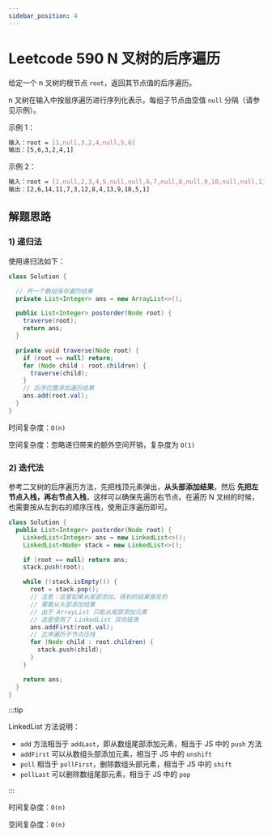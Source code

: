 ```yaml
---
sidebar_position: 4
---
```


# Leetcode 590 N 叉树的后序遍历

给定一个 n 叉树的根节点 `root`，返回其节点值的后序遍历。

n 叉树在输入中按层序遍历进行序列化表示，每组子节点由空值 `null` 分隔（请参见示例）。

示例 1：

```bash
输入：root = [1,null,3,2,4,null,5,6]
输出：[5,6,3,2,4,1]
```

示例 2：

```bash
输入：root = [1,null,2,3,4,5,null,null,6,7,null,8,null,9,10,null,null,11,null,12,null,13,null,null,14]
输出：[2,6,14,11,7,3,12,8,4,13,9,10,5,1]
```

## 解题思路

### 1) 递归法

使用递归法如下：

```java
class Solution {

  // 开一个数组保存遍历结果
  private List<Integer> ans = new ArrayList<>();

  public List<Integer> postorder(Node root) {
    traverse(root);
    return ans;
  }

  private void traverse(Node root) {
    if (root == null) return;
    for (Node child : root.children) {
      traverse(child);
    }
    // 后序位置添加遍历结果
    ans.add(root.val);
  }
}
```

时间复杂度：`O(n)`

空间复杂度：忽略递归带来的额外空间开销，复杂度为 `O(1)`

### 2) 迭代法

参考二叉树的后序遍历方法，先把栈顶元素弹出，**从头部添加结果**，然后 **先把左节点入栈，再右节点入栈**，这样可以确保先遍历右节点。在遍历 N 叉树的时候，也需要按从左到右的顺序压栈，使用正序遍历即可。

```java
class Solution {
  public List<Integer> postorder(Node root) {
    LinkedList<Integer> ans = new LinkedList<>();
    LinkedList<Node> stack = new LinkedList<>();

    if (root == null) return ans;
    stack.push(root);

    while (!stack.isEmpty()) {
      root = stack.pop();
      // 注意：这里如果从尾部添加，得到的结果是反的
      // 需要从头部添加结果
      // 由于 ArrayList 只能从尾部添加元素
      // 这里使用了 LinkedList 双向链表
      ans.addFirst(root.val);
      // 正序遍历子节点压栈
      for (Node child : root.children) {
        stack.push(child);
      }
    }

    return ans;
  }
}
```

:::tip

LinkedList 方法说明：

- `add` 方法相当于 `addLast`，即从数组尾部添加元素，相当于 JS 中的 `push` 方法
- `addFirst` 可以从数组头部添加元素，相当于 JS 中的 `unshift`
- `poll` 相当于 `pollFirst`，删除数组头部元素，相当于 JS 中的 `shift`
- `pollLast` 可以删除数组尾部元素，相当于 JS 中的 `pop`

:::

时间复杂度：`O(n)`

空间复杂度：`O(n)`
